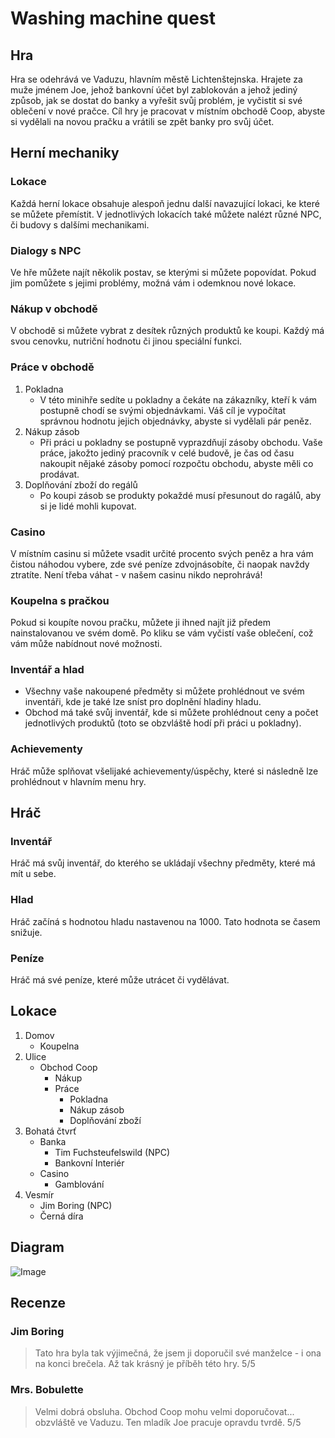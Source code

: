 # Washing machine quest


## Hra

Hra se odehrává ve Vaduzu, hlavním městě Lichtenštejnska. Hrajete za muže jménem Joe, jehož bankovní účet byl zablokován a jehož jediný způsob, jak se dostat do banky a vyřešit svůj problém, je vyčistit si své oblečení v nové pračce. Cíl hry je pracovat v místním obchodě Coop, abyste si vydělali na novou pračku a vrátili se zpět banky pro svůj účet.


## Herní mechaniky

### Lokace

Každá herní lokace obsahuje alespoň jednu další navazující lokaci, ke které se můžete přemístit. V jednotlivých lokacích také můžete nalézt různé NPC, či budovy s dalšími mechanikami.

### Dialogy s NPC

Ve hře můžete najít několik postav, se kterými si můžete popovídat. Pokud jim pomůžete s jejimi problémy, možná vám i odemknou nové lokace.

### Nákup v obchodě

V obchodě si můžete vybrat z desítek různých produktů ke koupi. Každý má svou cenovku, nutriční hodnotu či jinou speciální funkci.

### Práce v obchodě

1. Pokladna
   - V této minihře sedíte u pokladny a čekáte na zákazníky, kteří k vám postupně chodí se svými objednávkami. Váš cíl je vypočítat správnou hodnotu jejich objednávky, abyste si vydělali pár peněz.
2. Nákup zásob
   - Při práci u pokladny se postupně vyprazdňují zásoby obchodu. Vaše práce, jakožto jediný pracovník v celé budově, je čas od času nakoupit nějaké zásoby pomocí rozpočtu obchodu, abyste měli co prodávat.
3. Doplňování zboží do regálů
   - Po koupi zásob se produkty pokaždé musí přesunout do ragálů, aby si je lidé mohli kupovat.

### Casino

V místním casinu si můžete vsadit určité procento svých peněz a hra vám čistou náhodou vybere, zde své peníze zdvojnásobíte, či naopak navždy ztratíte. Není třeba váhat - v našem casinu nikdo neprohrává!

### Koupelna s pračkou

Pokud si koupíte novou pračku, můžete ji ihned najít již předem nainstalovanou ve svém domě. Po kliku se vám vyčistí vaše oblečení, což vám může nabídnout nové možnosti.

### Inventář a hlad

- Všechny vaše nakoupené předměty si můžete prohlédnout ve svém inventáři, kde je také lze sníst pro doplnění hladiny hladu.
- Obchod má také svůj inventář, kde si můžete prohlédnout ceny a počet jednotlivých produktů (toto se obzvláště hodí při práci u pokladny).

### Achievementy

Hráč může splňovat všelijaké achievementy/úspěchy, které si následně lze prohlédnout v hlavním menu hry.


## Hráč

### Inventář

Hráč má svůj inventář, do kterého se ukládají všechny předměty, které má mít u sebe.

### Hlad

Hráč začíná s hodnotou hladu nastavenou na 1000. Tato hodnota se časem snižuje.

### Peníze

Hráč má své peníze, které může utrácet či vydělávat.


## Lokace

1. Domov
   - Koupelna
2. Ulice
   - Obchod Coop
     - Nákup
     - Práce
       - Pokladna
       - Nákup zásob
       - Doplňování zboží
3. Bohatá čtvrť
   - Banka
     - Tim Fuchsteufelswild (NPC)
     - Bankovní Interiér
   - Casino
     - Gamblování
4. Vesmír
   - Jim Boring (NPC)
   - Černá díra

## Diagram

![Image](https://github.com/user-attachments/assets/d84cdb4e-63e0-4bc4-b433-7f8457f0419f)


## Recenze

### Jim Boring

> Tato hra byla tak výjimečná, že jsem ji doporučil své manželce - i ona na konci brečela. Až tak krásný je příběh této hry. 5/5

### Mrs. Bobulette

> Velmi dobrá obsluha. Obchod Coop mohu velmi doporučovat... obzvláště ve Vaduzu. Ten mladík Joe pracuje opravdu tvrdě. 5/5
